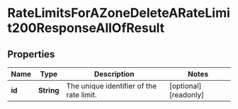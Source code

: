

# RateLimitsForAZoneDeleteARateLimit200ResponseAllOfResult


## Properties

| Name | Type | Description | Notes |
|------------ | ------------- | ------------- | -------------|
|**id** | **String** | The unique identifier of the rate limit. |  [optional] [readonly] |



